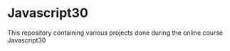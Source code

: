 # Javascript30

This repository containing various projects done during the online course Javascript30
